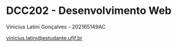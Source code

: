 # DCC202 - Desenvolvimento Web

Vinicius Latini Gonçalves - 202165149AC

vinicius.latini@estudante.ufjf.br